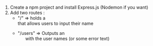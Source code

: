 1. Create a npm project and install Express.js (Nodemon if you want)
2. Add two routes :
    - "/" => holds a <form> that allows users to input their name
    - "/users" => Outputs an <ul> with the user names (or some error text)

    